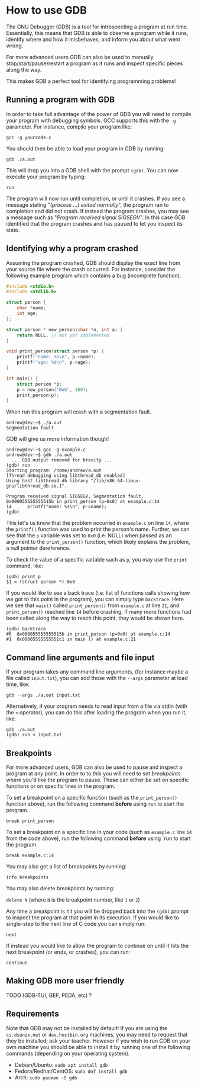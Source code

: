 # How to use GDB

The GNU Debugger (GDB) is a tool for introspecting a program at run time. Essentially, this means that GDB is able to observe a program while it runs, identify where and how it misbehaves, and inform you about what went wrong.

For more advanced users GDB can also be used to manually stop/start/pause/restart a program as it runs and inspect specific pieces along the way.

This makes GDB a perfect tool for identifying programming problems!

## Running a program with GDB

In order to take full advantage of the power of GDB you will need to compile your program with debugging symbols. GCC supports this with the `-g` parameter.  For instance, compile your program like:

`gcc -g yourcode.c`

You should then be able to load your program in GDB by running:

`gdb ./a.out`

This will drop you into a GDB shell with the prompt `(gdb)`.  You can now execute your program by typing:

`run`

The program will now run until completion, or until it crashes.  If you see a message stating "_(process ...) exited normally_", the program ran to completion and did not crash.  If instead the program crashes, you may see a message such as "_Program received signal SIGSEGV_".  In this case GDB identified that the program crashes and has paused to let you inspect its state.

## Identifying why a program crashed

Assuming the program crashed, GDB should display the exact line from your source file where the crash occurred.  For instance, consider the following example program which contains a bug (incomplete function).

```c
#include <stdio.h>
#include <stdlib.h>

struct person {
	char *name;
	int age;
};

struct person * new_person(char *n, int a) {
	return NULL; // Not yet implemented
}

void print_person(struct person *p) {
	printf("name: %s\n", p->name);
	printf("age: %d\n", p->age);
}

int main() {
	struct person *p;
	p = new_person("Bob", 100);
	print_person(p);
}
```

When run this program will crash with a segmentation fault.

```
andrew@dev:~$ ./a.out 
Segmentation fault
```

GDB will give us more information though!

```
andrew@dev:~$ gcc -g example.c
andrew@dev:~$ gdb ./a.out 
  ... GDB output removed for brevity ...
(gdb) run
Starting program: /home/andrew/a.out 
[Thread debugging using libthread_db enabled]
Using host libthread_db library "/lib/x86_64-linux-gnu/libthread_db.so.1".

Program received signal SIGSEGV, Segmentation fault.
0x000055555555515b in print_person (p=0x0) at example.c:14
14		printf("name: %s\n", p->name);
(gdb)
```

This let's us know that the problem occurred in `example.c` on line `14`, where the `printf()` function was used to print the person's name. Further, we can see that the `p` variable was set to `0x0` (i.e. NULL) when passed as an argument to the `print_person()` function, which likely explains the problem, a null pointer dereference.

To check the value of a specific variable such as `p`, you may use the `print` command, like:

```
(gdb) print p
$1 = (struct person *) 0x0
```

If you would like to see a back trace (i.e. list of functions calls showing how we got to this point in the program), you can simply type `backtrace`.  Here we see that `main()` called `print_person()` from `example.c` at line `21`, and `print_person()` reached line `14` before crashing.  If many more functions had been called along the way to reach this point, they would be shown here.

```
(gdb) backtrace 
#0  0x000055555555515b in print_person (p=0x0) at example.c:14
#1  0x00005555555551c1 in main () at example.c:21
```

## Command line arguments and file input

If your program takes any command line arguments, (for instance maybe a file called `input.txt`), you can add those with the `--args` parameter at load time, like:

`gdb --args ./a.out input.txt`

Alternatively, if your program needs to read input from a file via stdin (with the `<` operator), you can do this after loading the program when you run it, like:

```
gdb ./a.out
(gdb) run < input.txt
```

## Breakpoints

For more advanced users, GDB can also be used to pause and inspect a program at any point.  In order to to this you will need to set _breakpoints_ where you'd like the program to pause.  These can either be set on specific functions or on specific lines in the program.

To set a breakpoint on a specific function (such as the `print_person()` function above), run the following command **before** using `run` to start the program.

`break print_person`

To set a breakpoint on a specific line in your code (such as `example.c` line `14` from the code above), run the following command **before** using `run to start the program.

`break example.c:14`

You may also get a list of breakpoints by running:

`info breakpoints`

You may also delete breakpoints by running:

`delete N` (where `N` is the breakpoint number, like `1` or `2`)

Any time a breakpoint is hit you will be dropped back into the `(gdb)` prompt to inspect the program at that point in its execution.  If you would like to single-step to the next line of C code you can simply run:

`next`

If instead you would like to allow the program to continue on until it hits the next breakpoint (or ends, or crashes), you can run:

`continue`

## Making GDB more user friendly

TODO (GDB-TUI, GEF, PEDA, etc) ?

## Requirements

Note that GDB may not be installed by default!  If you are using the `cs.dsunix.net` or `dev.hostbin.org` machines, you may need to request that they be installed; ask your teacher. However if you wish to run GDB on your own machine you should be able to install it by running one of the following commands (depending on your operating system).

 - Debian/Ubuntu: `sudo apt install gdb`
 - Fedora/Redhat/CentOS: `sudo dnf install gdb`
 - Arch: `sudo pacman -S gdb`

